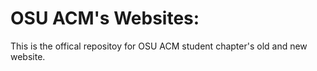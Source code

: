 # OSU ACM's Websites:

This is the offical repositoy for OSU ACM student chapter's old and new website.

